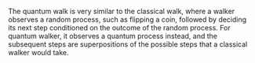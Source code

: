 The quantum walk is very similar to the classical walk, where a walker observes a random process, such as flipping a coin, followed by deciding its next step conditioned on the outcome of the random process. For quantum walker, it observes a quantum process instead, and the subsequent steps are superpositions of the possible steps that a classical walker would take.

<!--
[metadata-name]: Quantum Walk
[metadata-tags]: Textbook
[metadata-url]: https://github.com/aws-samples/amazon-braket-algorithm-library/tree/main/src/braket/experimental/algorithms/quantum_walk
-->

